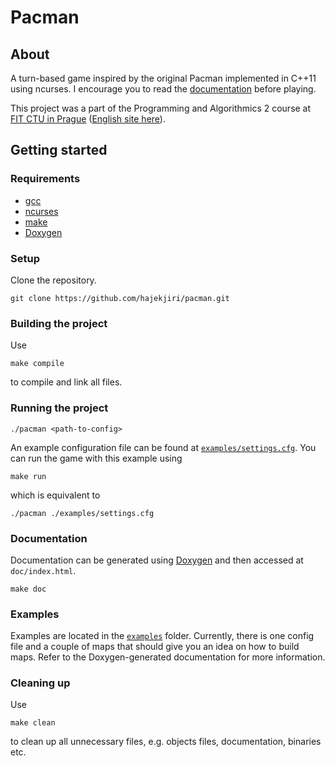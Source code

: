 # Pacman
## About
A turn-based game inspired by the original Pacman implemented in C++11 using ncurses. I encourage you to read the [documentation](#documentation) before playing.

This project was a part of the Programming and Algorithmics 2 course at [FIT CTU in Prague](https://fit.cvut.cz/) ([English site here](https://old.fit.cvut.cz/en)).

## Getting started
### Requirements
* [gcc](https://gcc.gnu.org/)
* [ncurses](https://invisible-island.net/ncurses/)
* [make](https://www.gnu.org/software/make/)
* [Doxygen](http://www.doxygen.nl/)

### Setup
Clone the repository.
```
git clone https://github.com/hajekjiri/pacman.git
```

### Building the project
Use
```
make compile
```
to compile and link all files.

### Running the project
```
./pacman <path-to-config>
```

An example configuration file can be found at [`examples/settings.cfg`](examples/settings.cfg). You can run the game with this example using
```
make run
```
which is equivalent to
```
./pacman ./examples/settings.cfg
```

### Documentation
Documentation can be generated using [Doxygen](http://www.doxygen.nl/) and then accessed at `doc/index.html`.
```
make doc
```

### Examples
Examples are located in the [`examples`](examples) folder. Currently, there is one config file and a couple of maps that should give you an idea on how to build maps. Refer to the Doxygen-generated documentation for more information.

### Cleaning up
Use
```
make clean
```
to clean up all unnecessary files, e.g. objects files, documentation, binaries etc.
